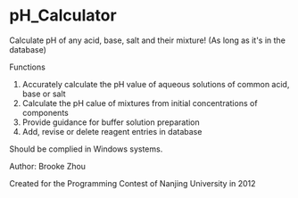 # pH_Calculator
Calculate pH of any acid, base, salt and their mixture! (As long as it's in the database)

Functions
1. Accurately calculate the pH value of aqueous solutions of common acid, base or salt
2. Calculate the pH calue of mixtures from initial concentrations of components
3. Provide guidance for buffer solution preparation
4. Add, revise or delete reagent entries in database



Should be complied in Windows systems.


Author: Brooke Zhou

Created for the Programming Contest of Nanjing University in 2012
